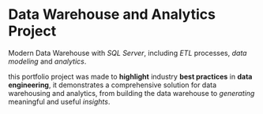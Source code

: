 # Data Warehouse and Analytics Project
Modern Data Warehouse with *SQL Server*, including *ETL* processes, *data modeling* and *analytics*.

this portfolio project was made to **highlight** industry **best practices** in **data engineering**, it demonstrates a comprehensive solution for data warehousing and analytics, from building the data warehouse to *generating* meaningful and useful *insights*.
